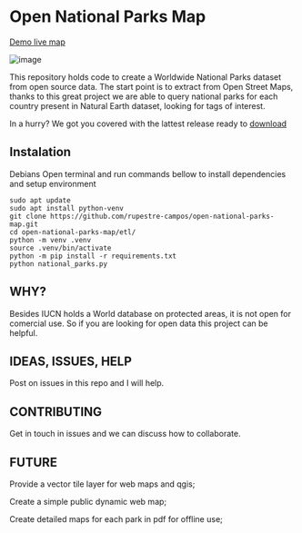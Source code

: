 # Open National Parks Map

[Demo live map](https://car.rupestre-campos.org/national-parks-map)

![image](https://raw.githubusercontent.com/rupestre-campos/open-national-parks-map/refs/heads/main/sample_map_national_parks.png)

This repository holds code to create a Worldwide National Parks dataset from open source data.
The start point is to extract from Open Street Maps, thanks to this great project we are able to
query national parks for each country present in Natural Earth dataset, looking for tags of interest.

In a hurry? We got you covered with the lattest release ready to [download](https://github.com/rupestre-campos/open-national-parks-map/releases)

## Instalation
Debians
Open terminal and run commands bellow to install dependencies and setup environment

```
sudo apt update
sudo apt install python-venv
git clone https://github.com/rupestre-campos/open-national-parks-map.git
cd open-national-parks-map/etl/
python -m venv .venv
source .venv/bin/activate
python -m pip install -r requirements.txt
python national_parks.py
```

## WHY?

Besides IUCN holds a World database on protected areas, it is not open for
comercial use. So if you are looking for open data this project can be helpful.

## IDEAS, ISSUES, HELP

Post on issues in this repo and I will help.

## CONTRIBUTING

Get in touch in issues and we can discuss how to collaborate.

## FUTURE

Provide a vector tile layer for web maps and qgis;

Create a simple public dynamic web map;

Create detailed maps for each park in pdf for offline use;
